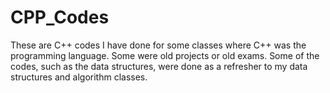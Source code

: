 # CPP_Codes
These are C++ codes I have done for some classes where C++ was the programming language. Some were old projects or old exams. Some of the codes, such as the data structures, were done as a refresher to my data structures and algorithm classes.
